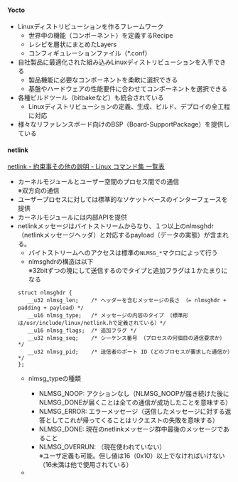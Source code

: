#### Yocto
- Linuxディストリビューションを作るフレームワーク
  - 世界中の機能（コンポーネント）を定義するRecipe
  - レシピを層状にまとめたLayers
  - コンフィギュレーションファイル（*.conf）
- 自社製品に最適化された組み込みLinuxディストリビューションを入手できる
  - 製品機能に必要なコンポーネントを柔軟に選択できる
  - 基盤やハードウェアの性能要件に合わせてコンポーネントを選択できる
- 各種ビルドツール（bitbakeなど）も統合されている
  - Linuxディストリビューションの定義、生成、ビルド、デプロイの全工程に対応
- 様々なリファレンスボード向けのBSP（Board-SupportPackage）を提供している

#### netlink
[netlink - 約束事その他の説明 - Linux コマンド集 一覧表](https://kazmax.zpp.jp/cmd/n/netlink.7.html)
- カーネルモジュールとユーザー空間のプロセス間での通信  
  ※双方向の通信
- ユーザープロセスに対しては標準的なソケットベースのインターフェースを提供
- カーネルモジュールには内部APIを提供
- netlinkメッセージはバイトストリームからなり、１つ以上のnlmsghdr（netlinkメッセージヘッダ）と対応するpayload（データの実態）が含まれる。
  - バイトストリームへのアクセスは標準の`NLMSG_*`マクロによって行う  
  - nlmsghdrの構造は以下  
    ※32bitずつの塊にして送信するのでタイプと追加フラグは１かたまりになる
  ```
  struct nlmsghdr {
     __u32 nlmsg_len;    /* ヘッダーを含むメッセージの長さ （= nlmsghdr + padding + payload）*/
     __u16 nlmsg_type;   /* メッセージの内容のタイプ （標準形は/usr/include/linux/netlink.hで定義されている）*/
     __u16 nlmsg_flags;  /* 追加フラグ */
     __u32 nlmsg_seq;    /* シーケンス番号 （プロセスの何個目の通信要求か）*/
     __u32 nlmsg_pid;    /* 送信者のポート ID (どのプロセスが要求した通信か）*/
  };
  ```
  - nlmsg_typeの種類
    - NLMSG_NOOP:     アクションなし（NLMSG_NOOPが届き続けた後にNLMSG_DONEが届くことは全ての通信が成功したことを意味する）
    - NLMSG_ERROR:    エラーメッセージ（送信したメッセージに対する返答としてこれが帰ってくることはリクエストの失敗を意味する）
    - NLMSG_DONE:     現在のnetlinkメッセージ群中最後のメッセージであること
    - NLMSG_OVERRUN:  （現在使われていない）  
    ※ユーザ定義も可能。但し値は16（0x10）以上でなければいけない（16未満は他で使用されている）
    
  - 
    
